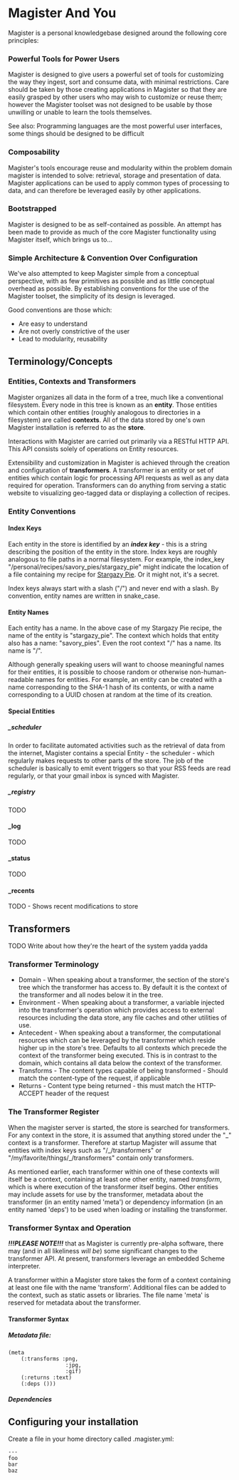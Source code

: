 # Magister And You

Magister is a personal knowledgebase designed around the following core principles:

### Powerful Tools for Power Users

Magister is designed to give users a powerful set of tools for customizing the way they ingest, sort and consume data, with minimal restrictions. Care should be taken by those creating applications in Magister so that they are easily grasped by other users who may wish to customize or reuse them; however the Magister toolset was not designed to be usable by those unwilling or unable to learn the tools themselves.

See also: Programming languages are the most powerful user interfaces, some things should be designed to be difficult

### Composability

Magister's tools encourage reuse and modularity within the problem domain magister is intended to solve: retrieval, storage and presentation of data. Magister applications can be used to apply common types of processing to data, and can therefore be leveraged easily by other applications.

### Bootstrapped

Magister is designed to be as self-contained as possible. An attempt has been made to provide as much of the core Magister functionality using Magister itself, which brings us to...

### Simple Architecture & Convention Over Configuration

We've also attempted to keep Magister simple from a conceptual perspective, with as few primitives as possible and as little conceptual overhead as possible. By establishing conventions for the use of the Magister toolset, the simplicity of its design is leveraged.

Good conventions are those which:

* Are easy to understand
* Are not overly constrictive of the user
* Lead to modularity, reusability

## Terminology/Concepts

### Entities, Contexts and Transformers

Magister organizes all data in the form of a tree, much like a conventional filesystem. Every node in this tree is known as an **entity**. Those entities which contain other entities (roughly analogous to directories in a filesystem) are called **contexts**. All of the data stored by one's own Magister installation is referred to as the **store**.

Interactions with Magister are carried out primarily via a RESTful HTTP API. This API consists solely of operations on Entity resources.

Extensibility and customization in Magister is achieved through the creation and configuration of **transformers**. A transformer is an entity or set of entities which contain logic for processing API requests as well as any data required for operation. Transformers can do anything from serving a static website to visualizing geo-tagged data or displaying a collection of recipes.

### Entity Conventions

#### Index Keys

Each entity in the store is identified by an ***index key*** - this is a string describing the position of the entity in the store. Index keys are roughly analogous to file paths in a normal filesystem. For example, the index_key "/personal/recipes/savory_pies/stargazy_pie" might indicate the location of a file containing my recipe for [Stargazy Pie](https://en.wikipedia.org/wiki/Stargazy_pie). Or it might not, it's a secret.

Index keys always start with a slash ("/") and never end with a slash. By convention, entity names are written in snake_case.

#### Entity Names

Each entity has a name. In the above case of my Stargazy Pie recipe, the name of the entity is "stargazy_pie". The context which holds that entity also has a name: "savory_pies". Even the root context "/" has a name. Its name is "/".

Although generally speaking users will want to choose meaningful names for their entities, it is possible to choose random or otherwise non-human-readable names for entities. For example, an entity can be created with a name corresponding to the SHA-1 hash of its contents, or with a name corresponding to a UUID chosen at random at the time of its creation.


#### Special Entities

##### _scheduler

In order to facilitate automated activities such as the retrieval of data from the internet, Magister contains a special Entity - the scheduler - which regularly makes requests to other parts of the store. The job of the scheduler is basically to emit event triggers so that your RSS feeds are read regularly, or that your gmail inbox is synced with Magister.

##### _registry
TODO

#### _log
TODO

#### _status
TODO

#### _recents
TODO - Shows recent modifications to store


## Transformers
 TODO Write about how they're the heart of the system yadda yadda
 
### Transformer Terminology

 - Domain - When speaking about a transformer, the section of the store's tree which the transformer has access to. By default it is the context of the transformer and all nodes below it in the tree.
 - Environment - When speaking about a transformer, a variable injected into the transformer's operation which provides access to external resources including the data store, any file caches and other utilities of use.
 - Antecedent - When speaking about a transformer, the computational resources which can be leveraged by the transformer which reside higher up in the store's tree. Defaults to all contexts which precede the context of the transformer being executed. This is in contrast to the domain, which contains all data below the context of the transformer.
 - Transforms - The content types capable of being transformed - Should match the content-type of the request, if applicable
 - Returns - Content type being returned - this must match the HTTP-ACCEPT header of the request


### The Transformer Register

When the magister server is started, the store is searched for transformers. For any context in the store, it is assumed that anything stored under the "_" context is a transformer. Therefore at startup Magister will assume that entities with index keys such as "/\_/transformers" or "/my/favorite/things/\_/transformers" contain only transformers.

As mentioned earlier, each transformer within one of these contexts will itself be a context, containing at least one other entity, named _transform_, which is where execution of the transformer itself begins. Other entities may include assets for use by the transformer, metadata about the transformer (in an entity named 'meta') or dependency information (in an entity named 'deps') to be used when loading or installing the transformer.

### Transformer Syntax and Operation

*****!!!PLEASE NOTE!!!***** that as Magister is currently pre-alpha software, there may (and in all likeliness *will be*) some significant changes to the transformer API. At present, transformers leverage an embedded Scheme interpreter.

A transformer within a Magister store takes the form of a context containing at least one file with the name 'transform'. Additional files can be added to the context, such as static assets or libraries. The file name 'meta' is reserved for metadata about the transformer.


#### Transformer Syntax

##### Metadata file:
	(meta
		(:transforms :png,
					  :jpg,
					  :gif)
		(:returns :text)
		(:deps ()))

##### Dependencies



## Configuring your installation

Create a file in your home directory called .magister.yml: 

    ---
    foo
    bar
    baz

